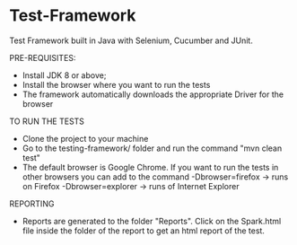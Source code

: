 # Test-Framework

Test Framework built in Java with Selenium, Cucumber and JUnit. 


PRE-REQUISITES:

- Install JDK 8 or above; 
- Install the browser where you want to run the tests
- The framework automatically downloads the appropriate Driver for the browser



TO RUN THE TESTS

- Clone the project to your machine
- Go to the testing-framework/ folder and run the command "mvn clean test"
- The default browser is Google Chrome. If you want to run the tests in other browsers you can add to the command
   -Dbrowser=firefox -> runs on Firefox
   -Dbrowser=explorer -> runs of Internet Explorer


REPORTING

- Reports are generated to the folder "Reports". Click on the Spark.html
file inside the folder of the report to get an html report of the test.
